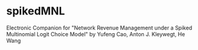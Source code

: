 # spikedMNL
Electronic Companion for "Network Revenue Management under a Spiked Multinomial Logit Choice Model"
by Yufeng Cao, Anton J. Kleywegt, He Wang
